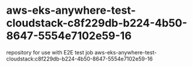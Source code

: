 # aws-eks-anywhere-test-cloudstack-c8f229db-b224-4b50-8647-5554e7102e59-16
repository for use with E2E test job aws-eks-anywhere-test-cloudstack:c8f229db-b224-4b50-8647-5554e7102e59-16
